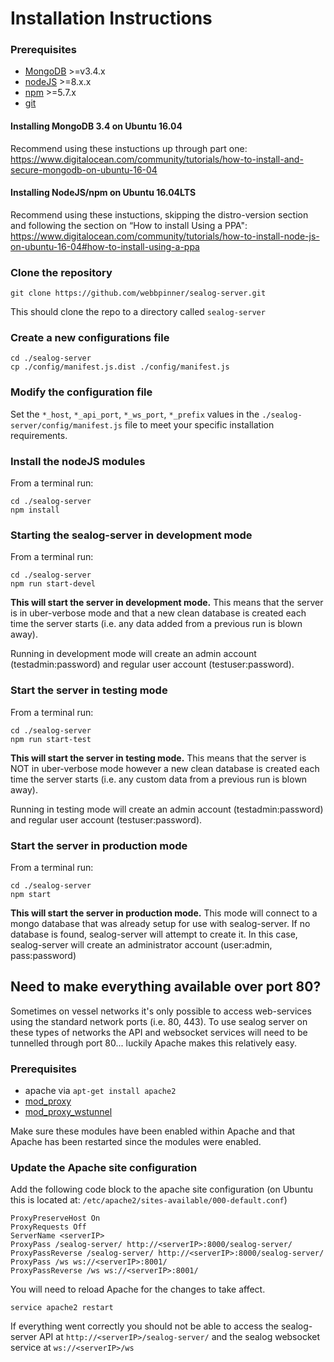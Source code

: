 # Installation Instructions

### Prerequisites

 - [MongoDB](https://www.mongodb.com) >=v3.4.x
 - [nodeJS](https://nodejs.org) >=8.x.x
 - [npm](https://www.npmjs.com) >=5.7.x
 - [git](https://git-scm.com)
 
 
#### Installing MongoDB 3.4 on Ubuntu 16.04

Recommend using these instuctions up through part one:
https://www.digitalocean.com/community/tutorials/how-to-install-and-secure-mongodb-on-ubuntu-16-04
 
#### Installing NodeJS/npm on Ubuntu 16.04LTS
Recommend using these instuctions, skipping the distro-version section and following the section on “How to install Using a PPA":
https://www.digitalocean.com/community/tutorials/how-to-install-node-js-on-ubuntu-16-04#how-to-install-using-a-ppa

### Clone the repository

```
git clone https://github.com/webbpinner/sealog-server.git
```

This should clone the repo to a directory called `sealog-server`

### Create a new configurations file

```
cd ./sealog-server
cp ./config/manifest.js.dist ./config/manifest.js
```

### Modify the configuration file

Set the `*_host`, `*_api_port`, `*_ws_port`, `*_prefix` values in the `./sealog-server/config/manifest.js` file to meet your specific installation requirements.

### Install the nodeJS modules

From a terminal run:
```
cd ./sealog-server
npm install
```

### Starting the sealog-server in development mode

From a terminal run:
```
cd ./sealog-server
npm run start-devel
```

**This will start the server in development mode.**  This means that the server is in uber-verbose mode and that a new clean database is created each time the server starts (i.e. any data added from a previous run is blown away).

Running in development mode will create an admin account (testadmin:password) and regular user account (testuser:password). 

### Start the server in testing mode

From a terminal run:

```
cd ./sealog-server
npm run start-test
```

**This will start the server in testing mode.**  This means that the server is NOT in uber-verbose mode however a new clean database is created each time the server starts (i.e. any custom data from a previous run is blown away).

Running in testing mode will create an admin account (testadmin:password) and regular user account (testuser:password). 

### Start the server in production mode

From a terminal run:

```
cd ./sealog-server
npm start
```

**This will start the server in production mode.**  This mode will connect to a mongo database that was already setup for use with sealog-server.  If no database is found, sealog-server will attempt to create it.  In this case, sealog-server will create an administrator account (user:admin, pass:password)

## Need to make everything available over port 80?

Sometimes on vessel networks it's only possible to access web-services using the standard network ports (i.e. 80, 443).  To use sealog server on these types of networks the API and websocket services will need to be tunnelled through port 80... luckily Apache makes this relatively easy.

### Prerequisites

 - apache via `apt-get install apache2`
 - [mod_proxy](https://httpd.apache.org/docs/2.4/mod/mod_proxy.html)
 - [mod_proxy_wstunnel](https://httpd.apache.org/docs/2.4/mod/mod_proxy_wstunnel.html)
 
 Make sure these modules have been enabled within Apache and that Apache has been restarted since the modules were enabled.
 
 ### Update the Apache site configuration
 
 Add the following code block to the apache site configuration (on Ubuntu this is located at: `/etc/apache2/sites-available/000-default.conf`)
 
```
ProxyPreserveHost On
ProxyRequests Off
ServerName <serverIP>
ProxyPass /sealog-server/ http://<serverIP>:8000/sealog-server/
ProxyPassReverse /sealog-server/ http://<serverIP>:8000/sealog-server/
ProxyPass /ws ws://<serverIP>:8001/
ProxyPassReverse /ws ws://<serverIP>:8001/
```

You will need to reload Apache for the changes to take affect.
```
service apache2 restart
```

If everything went correctly you should not be able to access the sealog-server API at `http://<serverIP>/sealog-server/` and the sealog websocket service at `ws://<serverIP>/ws`

